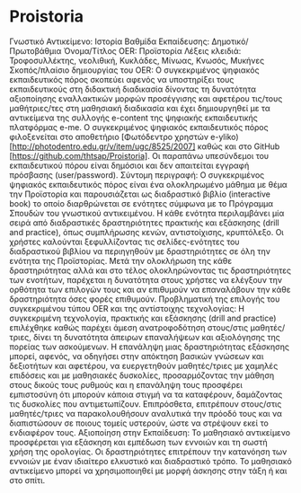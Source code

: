 # Proistoria
Γνωστικό Αντικείμενο: Ιστορία
Βαθμίδα Εκπαίδευσης: Δημοτικό/Πρωτοβάθμια
Όνομα/Τίτλος OER: Προϊστορία
Λέξεις κλειδιά: Τροφοσυλλέκτης, νεολιθική, Κυκλάδες, Μίνωας, Κνωσός, Μυκήνες
Σκοπός/πλαίσιο δημιουργίας του OER: Ο συγκεκριμένος ψηφιακός εκπαιδευτικός πόρος σκοπεύει αφενός να υποστηρίξει τους εκπαιδευτικούς στη διδακτική διαδικασία δίνοντας τη δυνατότητα αξιοποίησης εναλλακτικών μορφών προσέγγισης και αφετέρου τις/τους μαθήτριες/τες στη μαθησιακή διαδικασία και έχει δημιουργηθεί με τα αντικείμενα της συλλογής e-content της ψηφιακής εκπαιδευτικής πλατφόρμας e-me. Ο συγκεκριμένος ψηφιακός εκπαιδευτικός πόρος φιλοξενείται στο αποθετήριο [Φωτόδεντρο χρηστών e-yliko) [http://photodentro.edu.gr/v/item/ugc/8525/2007] καθώς και στο GitHub [https://github.com/thtsap/Proistoria]. Οι παραπάνω υπεσύνδεμοι του εκπαιδευτικού πόρου είναι δημόσιοι και δεν απαιτείται εγγραφή πρόσβασης (user/password).
Σύντομη περιγραφή: Ο συγκεκριμένος ψηφιακός εκπαιδευτικός πόρος είναι ένα ολοκληρωμένο μάθημα με θέμα την Προϊστορία και παρουσιάζεται ως διαδραστικό βιβλίο (interactive book) το οποίο διαρθρώνεται σε ενότητες σύμφωνα με το Πρόγραμμα Σπουδών του γνωστικού αντικειμένου. Η κάθε ενότητα περιλαμβάνει μία σειρά από διαδραστικές δραστηριότητες πρακτικής και εξάσκησης (drill and practice), όπως συμπλήρωσης κενών, αντιστοίχισης, κρυπτόλεξο. Οι χρήστες καλούνται ξεφυλλίζοντας τις σελίδες-ενότητες του διαδραστικού βιβλίου να περιηγηθούν με δραστηριότητες σε όλη την ενότητα της Προϊστορίας. Μετά την ολοκλήρωση της κάθε δραστηριότητας αλλά και στο τέλος ολοκληρώνοντας τις δραστηριότητες των ενοτήτων, παρέχεται η δυνατότητα στους χρήστες να ελέγξουν την ορθότητα των επιλογών τους και αν επιθυμούν να επαναλάβουν την κάθε δραστηριότητα όσες φορές επιθυμούν.
Προβληματική της επιλογής του συγκεκριμένου τύπου OER και της αντίστοιχης τεχνολογίας: Η συγκεκριμένη τεχνολογία, πρακτικής και εξάσκησης (drill and practice) επιλέχθηκε καθώς παρέχει άμεση ανατροφοδότηση στους/στις μαθητές/τριες, δίνει τη δυνατότητα άπειρων επαναλήψεων και αξιολόγησης της πορείας των ασκούμενων. Η επανάληψη μιας δραστηριότητας εξάσκησης μπορεί, αφενός, να οδηγήσει στην απόκτηση βασικών γνώσεων και δεξιοτήτων και αφετέρου, να ευεργετηθούν μαθητές/τριες με χαμηλές επιδόσεις και με μαθησιακές δυσκολίες, προσαρμόζοντας την μάθηση στους δικούς τους ρυθμούς και η επανάληψη τους προσφέρει εμπιστοσύνη ότι μπορούν κάποια στιγμή να τα καταφέρουν, δαμάζοντας τις δυσκολίες που αντιμετωπίζουν. Επιπρόσθετα, επιτρέπουν στους/στις μαθητές/τριες να παρακολουθήσουν αναλυτικά την πρόοδό τους και να διαπιστώσουν σε ποιους τομείς υστερούν, ώστε να στρέψουν εκεί το ενδιαφέρον τους.
Αξιοποίηση στην Εκπαίδευση: Το μαθησιακό αντικείμενο προσφέρεται για εξάσκηση και εμπέδωση των εννοιών και τη σωστή χρήση της ορολογίας. Οι δραστηριότητες επιτρέπουν την κατανόηση των εννοιών με έναν ιδιαίτερο ελκυστικό και διαδραστικό τρόπο. Το μαθησιακό αντικείμενο μπορεί να χρησιμοποιηθεί με μορφή άσκησης στην τάξη ή και στο σπίτι.
